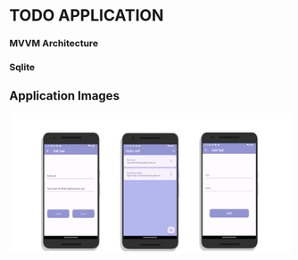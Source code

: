 # TODO APPLICATION

### MVVM Architecture
### Sqlite


## Application Images
![Home](to_do_app/project_image/app_image.png)
